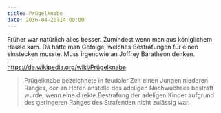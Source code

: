 ```yaml
---
title: Prügelknabe
date: 2016-04-26T14:00:00
---
```


Früher war natürlich alles besser. Zumindest wenn man aus königlichem Hause
kam. Da hatte man Gefolge, welches Bestrafungen für einen einstecken
musste. Muss irgendwie an Joffrey Baratheon denken.

https://de.wikipedia.org/wiki/Prügelknabe

> Prügelknabe bezeichnete in feudaler Zeit einen Jungen niederen Ranges,
> der an Höfen anstelle des adeligen Nachwuchses bestraft wurde, wenn eine
> direkte Bestrafung der adeligen Kinder aufgrund des geringeren Ranges des
> Strafenden nicht zulässig war.
